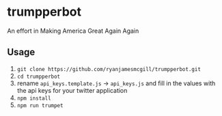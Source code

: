 # trumpperbot
An effort in Making America Great Again Again

## Usage
1. `git clone https://github.com/ryanjamesmcgill/trumpperbot.git`
2. `cd trumpperbot`
3. rename `api_keys.template.js` -> `api_keys.js` and fill in the values with the api keys for your twitter application
4. `npm install`
5. `npm run trumpet`
